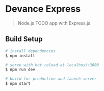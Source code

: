 # Devance Express

> Node.js TODO app with Express.js

## Build Setup

```bash
# install dependencies
$ npm install

# serve with hot reload at localhost:3000
$ npm run dev

# build for production and launch server
$ npm start
```
